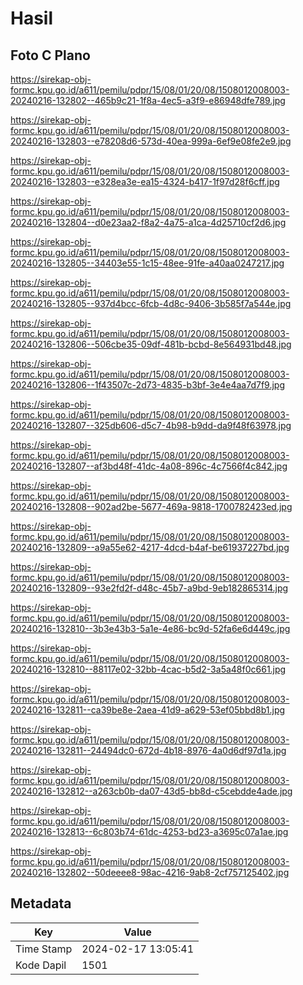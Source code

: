 # Hasil

## Foto C Plano

https://sirekap-obj-formc.kpu.go.id/a611/pemilu/pdpr/15/08/01/20/08/1508012008003-20240216-132802--465b9c21-1f8a-4ec5-a3f9-e86948dfe789.jpg

https://sirekap-obj-formc.kpu.go.id/a611/pemilu/pdpr/15/08/01/20/08/1508012008003-20240216-132803--e78208d6-573d-40ea-999a-6ef9e08fe2e9.jpg

https://sirekap-obj-formc.kpu.go.id/a611/pemilu/pdpr/15/08/01/20/08/1508012008003-20240216-132803--e328ea3e-ea15-4324-b417-1f97d28f6cff.jpg

https://sirekap-obj-formc.kpu.go.id/a611/pemilu/pdpr/15/08/01/20/08/1508012008003-20240216-132804--d0e23aa2-f8a2-4a75-a1ca-4d25710cf2d6.jpg

https://sirekap-obj-formc.kpu.go.id/a611/pemilu/pdpr/15/08/01/20/08/1508012008003-20240216-132805--34403e55-1c15-48ee-91fe-a40aa0247217.jpg

https://sirekap-obj-formc.kpu.go.id/a611/pemilu/pdpr/15/08/01/20/08/1508012008003-20240216-132805--937d4bcc-6fcb-4d8c-9406-3b585f7a544e.jpg

https://sirekap-obj-formc.kpu.go.id/a611/pemilu/pdpr/15/08/01/20/08/1508012008003-20240216-132806--506cbe35-09df-481b-bcbd-8e564931bd48.jpg

https://sirekap-obj-formc.kpu.go.id/a611/pemilu/pdpr/15/08/01/20/08/1508012008003-20240216-132806--1f43507c-2d73-4835-b3bf-3e4e4aa7d7f9.jpg

https://sirekap-obj-formc.kpu.go.id/a611/pemilu/pdpr/15/08/01/20/08/1508012008003-20240216-132807--325db606-d5c7-4b98-b9dd-da9f48f63978.jpg

https://sirekap-obj-formc.kpu.go.id/a611/pemilu/pdpr/15/08/01/20/08/1508012008003-20240216-132807--af3bd48f-41dc-4a08-896c-4c7566f4c842.jpg

https://sirekap-obj-formc.kpu.go.id/a611/pemilu/pdpr/15/08/01/20/08/1508012008003-20240216-132808--902ad2be-5677-469a-9818-1700782423ed.jpg

https://sirekap-obj-formc.kpu.go.id/a611/pemilu/pdpr/15/08/01/20/08/1508012008003-20240216-132809--a9a55e62-4217-4dcd-b4af-be61937227bd.jpg

https://sirekap-obj-formc.kpu.go.id/a611/pemilu/pdpr/15/08/01/20/08/1508012008003-20240216-132809--93e2fd2f-d48c-45b7-a9bd-9eb182865314.jpg

https://sirekap-obj-formc.kpu.go.id/a611/pemilu/pdpr/15/08/01/20/08/1508012008003-20240216-132810--3b3e43b3-5a1e-4e86-bc9d-52fa6e6d449c.jpg

https://sirekap-obj-formc.kpu.go.id/a611/pemilu/pdpr/15/08/01/20/08/1508012008003-20240216-132810--88117e02-32bb-4cac-b5d2-3a5a48f0c661.jpg

https://sirekap-obj-formc.kpu.go.id/a611/pemilu/pdpr/15/08/01/20/08/1508012008003-20240216-132811--ca39be8e-2aea-41d9-a629-53ef05bbd8b1.jpg

https://sirekap-obj-formc.kpu.go.id/a611/pemilu/pdpr/15/08/01/20/08/1508012008003-20240216-132811--24494dc0-672d-4b18-8976-4a0d6df97d1a.jpg

https://sirekap-obj-formc.kpu.go.id/a611/pemilu/pdpr/15/08/01/20/08/1508012008003-20240216-132812--a263cb0b-da07-43d5-bb8d-c5cebdde4ade.jpg

https://sirekap-obj-formc.kpu.go.id/a611/pemilu/pdpr/15/08/01/20/08/1508012008003-20240216-132813--6c803b74-61dc-4253-bd23-a3695c07a1ae.jpg

https://sirekap-obj-formc.kpu.go.id/a611/pemilu/pdpr/15/08/01/20/08/1508012008003-20240216-132802--50deeee8-98ac-4216-9ab8-2cf757125402.jpg


## Metadata

| Key        | Value               |
| ---------- | ------------------- |
| Time Stamp | 2024-02-17 13:05:41 |
| Kode Dapil | 1501                |




